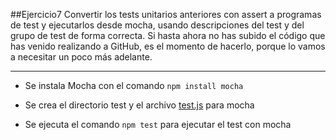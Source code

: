 ##Ejercicio7
Convertir los tests unitarios anteriores con assert a programas de test y ejecutarlos desde mocha, usando descripciones del test y del grupo de test de forma correcta. Si hasta ahora no has subido el código que has venido realizando a GitHub, es el momento de hacerlo, porque lo vamos a necesitar un poco más adelante.
___

* Se instala Mocha con el comando ```npm install mocha```

* Se crea el directorio test y el archivo [test.js](https://github.com/jmrodriguez90/CalificarEmpresas/blob/master/test/test.js) para mocha

* Se ejecuta el comando ```npm test``` para ejecutar el test con mocha
